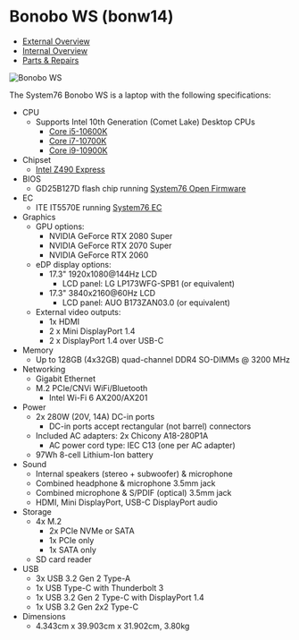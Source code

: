 # Bonobo WS (bonw14)

- [External Overview](./external-overview.md)
- [Internal Overview](./internal-overview.md)
- [Parts & Repairs](./repairs.md)

![Bonobo WS](./img/bonw14.webp)

The System76 Bonobo WS is a laptop with the following specifications:

- CPU
    - Supports Intel 10th Generation (Comet Lake) Desktop CPUs
        - [Core i5-10600K](https://ark.intel.com/content/www/us/en/ark/products/199311/intel-core-i5-10600k-processor-12m-cache-up-to-4-80-ghz.html)
        - [Core i7-10700K](https://ark.intel.com/content/www/us/en/ark/products/199335/intel-core-i7-10700k-processor-16m-cache-up-to-5-10-ghz.html)
        - [Core i9-10900K](https://ark.intel.com/content/www/us/en/ark/products/199332/intel-core-i9-10900k-processor-20m-cache-up-to-5-30-ghz.html)
- Chipset
    - [Intel Z490 Express](https://ark.intel.com/content/www/us/en/ark/products/201834/intel-z490-chipset.html)
- BIOS
    - GD25B127D flash chip running [System76 Open Firmware](https://github.com/system76/firmware-open)
- EC
    - ITE IT5570E running [System76 EC](https://github.com/system76/ec)
- Graphics
    - GPU options:
        - NVIDIA GeForce RTX 2080 Super
        - NVIDIA GeForce RTX 2070 Super
        - NVIDIA GeForce RTX 2060
    - eDP display options:
        - 17.3" 1920x1080@144Hz LCD
            - LCD panel: LG LP173WFG-SPB1 (or equivalent)
        - 17.3" 3840x2160@60Hz LCD
            - LCD panel: AUO B173ZAN03.0 (or equivalent)
    - External video outputs:
        - 1x HDMI
        - 2 x Mini DisplayPort 1.4
        - 2 x DisplayPort 1.4 over USB-C
- Memory
    - Up to 128GB (4x32GB) quad-channel DDR4 SO-DIMMs @ 3200 MHz
- Networking
    - Gigabit Ethernet
    - M.2 PCIe/CNVi WiFi/Bluetooth
        - Intel Wi-Fi 6 AX200/AX201
- Power
    - 2x 280W (20V, 14A) DC-in ports
        - DC-in ports accept rectangular (not barrel) connectors
    - Included AC adapters: 2x Chicony A18-280P1A
        - AC power cord type: IEC C13 (one per AC adapter)
    - 97Wh 8-cell Lithium-Ion battery
- Sound
    - Internal speakers (stereo + subwoofer) & microphone
    - Combined headphone & microphone 3.5mm jack
    - Combined microphone & S/PDIF (optical) 3.5mm jack
    - HDMI, Mini DisplayPort, USB-C DisplayPort audio
- Storage
    - 4x M.2
        - 2x PCIe NVMe or SATA
        - 1x PCIe only
        - 1x SATA only
    - SD card reader
- USB
    - 3x USB 3.2 Gen 2 Type-A
    - 1x USB Type-C with Thunderbolt 3
    - 1x USB 3.2 Gen 2 Type-C with DisplayPort 1.4
    - 1x USB 3.2 Gen 2x2 Type-C
- Dimensions
    - 4.343cm x 39.903cm x 31.902cm, 3.80kg
